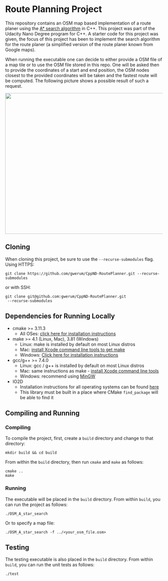 # Route Planning Project

This repository contains an OSM map based implementation of a route planer using the [A* search algorithm](https://en.wikipedia.org/wiki/A*_search_algorithm) in C++. This project was part of the Udacity Nano Degree program for C++. A starter code for this project was given, the focus of this project has been to implement the search algorithm for the route planer (a simplified version of the route planer known from Google maps).

When running the executable one can decide to either provide a OSM file of a map tile or to use the OSM file stored in this repo. One will be asked then to provide the coordinates of a start and end position, the OSM nodes closest to the provided coordinates will be taken and the fastest route will be computed. The following picture shows a possible result of such a request. 

<img src="map.png" width="600" height="450" />

## Cloning

When cloning this project, be sure to use the `--recurse-submodules` flag. Using HTTPS:
```
git clone https://github.com/gwerum/CppND-RoutePlanner.git --recurse-submodules
```
or with SSH:
```
git clone git@github.com:gwerum/CppND-RoutePlanner.git
 --recurse-submodules
```

## Dependencies for Running Locally
* cmake >= 3.11.3
  * All OSes: [click here for installation instructions](https://cmake.org/install/)
* make >= 4.1 (Linux, Mac), 3.81 (Windows)
  * Linux: make is installed by default on most Linux distros
  * Mac: [install Xcode command line tools to get make](https://developer.apple.com/xcode/features/)
  * Windows: [Click here for installation instructions](http://gnuwin32.sourceforge.net/packages/make.htm)
* gcc/g++ >= 7.4.0
  * Linux: gcc / g++ is installed by default on most Linux distros
  * Mac: same instructions as make - [install Xcode command line tools](https://developer.apple.com/xcode/features/)
  * Windows: recommend using [MinGW](http://www.mingw.org/)
* IO2D
  * Installation instructions for all operating systems can be found [here](https://github.com/cpp-io2d/P0267_RefImpl/blob/master/BUILDING.md)
  * This library must be built in a place where CMake `find_package` will be able to find it

## Compiling and Running

### Compiling
To compile the project, first, create a `build` directory and change to that directory:
```
mkdir build && cd build
```
From within the `build` directory, then run `cmake` and `make` as follows:
```
cmake ..
make
```
### Running
The executable will be placed in the `build` directory. From within `build`, you can run the project as follows:
```
./OSM_A_star_search
```
Or to specify a map file:
```
./OSM_A_star_search -f ../<your_osm_file.osm>
```

## Testing

The testing executable is also placed in the `build` directory. From within `build`, you can run the unit tests as follows:
```
./test
```

